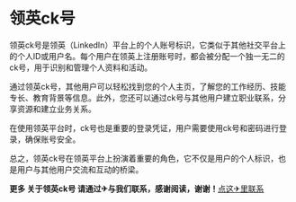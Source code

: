 # 领英ck号

领英ck号是领英（LinkedIn）平台上的个人账号标识，它类似于其他社交平台上的个人ID或用户名。每个用户在领英上注册账号时，都会被分配一个独一无二的ck号，用于识别和管理个人资料和活动。

通过领英ck号，其他用户可以轻松找到您的个人主页，了解您的工作经历、技能专长、教育背景等信息。此外，您还可以通过ck号与其他用户建立职业联系，分享资源和建立业务关系。

在使用领英平台时，ck号也是重要的登录凭证，用户需要使用ck号和密码进行登录，确保账号安全。

总之，领英ck号在领英平台上扮演着重要的角色，它不仅是用户的个人标识，也是用户与其他用户交流和互动的桥梁。

**更多 关于领英ck号 请通过✈与我们联系，感谢阅读，谢谢！**[点这✈里联系](https://a.k02.cc)
